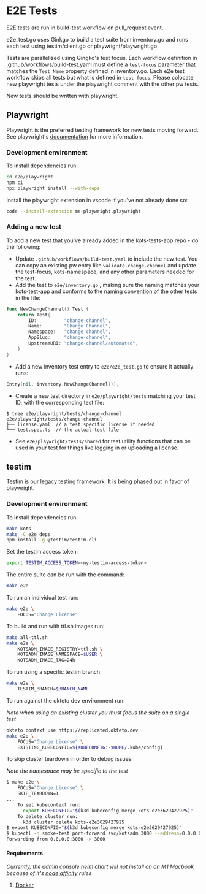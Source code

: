 # E2E Tests

E2E tests are run in build-test workflow on pull_request event.

e2e_test.go uses Ginkgo to build a test suite from inventory.go and runs each test using testim/client.go or playwright/playwright.go

Tests are parallelized using Gingko's test focus. Each workflow definition in .github/workflows/build-test.yaml must define a `test-focus` parameter that matches the `Test Name` property defined in inventory.go. Each e2e test workflow skips all tests but what is defined in `test-focus`. Please colocate new playwright tests under the playwright comment with the other pw tests.

New tests should be written with playwright.

## Playwright

Playwright is the preferred testing framework for new tests moving forward. See playwright's [documentation](https://playwright.dev/docs/intro) for more information.

### Development environment

To install dependencies run:

```bash
cd e2e/playwright
npm ci 
npx playwright install --with-deps
```

Install the playwright extension in vscode if you've not already done so:

```bash
code --install-extension ms-playwright.playwright
```

### Adding a new test

To add a new test that you've already added in the kots-tests-app repo - do the following:

- Update `.github/workflows/build-test.yaml` to include the new test. You can copy an existing pw entry like `validate-change-channel` and update the test-focus, kots-namespace, and any other parameters needed for the test.
- Add the test to `e2e/inventory.go` , making sure the naming matches your kots-test-app and conforms to the naming convention of the other tests in the file:

```go
func NewChangeChannel() Test {
	return Test{
		ID:          "change-channel",
		Name:        "Change Channel",
		Namespace:   "change-channel",
		AppSlug:     "change-channel",
		UpstreamURI: "change-channel/automated",
	}
}
```

- Add a new inventory test entry to `e2e/e2e_test.go` to ensure it actually runs:

```go
Entry(nil, inventory.NewChangeChannel()),
```

- Create a new test directory in `e2e/playwright/tests` matching your test ID, with the corresponding test file:

```
$ tree e2e/playwright/tests/change-channel
e2e/playwright/tests/change-channel 
├── license.yaml  // a test specific license if needed
└── test.spec.ts  // the actual test file
```

- See `e2e/playwright/tests/shared` for test utility functions that can be used in your test for things like logging in or uploading a license.

## testim

Testim is our legacy testing framework. It is being phased out in favor of playwright.

### Development environment

To install dependencies run:

```bash
make kots
make -C e2e deps
npm install -g @testim/testim-cli
```

Set the testim access token:
```bash
export TESTIM_ACCESS_TOKEN=<my-testim-access-token>
```

The entire suite can be run with the command:

```bash
make e2e
```

To run an individual test run:

```bash
make e2e \
    FOCUS="Change License"
```

To build and run with ttl.sh images run:

```bash
make all-ttl.sh
make e2e \
    KOTSADM_IMAGE_REGISTRY=ttl.sh \
    KOTSADM_IMAGE_NAMESPACE=$USER \
    KOTSADM_IMAGE_TAG=24h
```

To run using a specific testim branch:
```bash
make e2e \
    TESTIM_BRANCH=$BRANCH_NAME
```

To run against the okteto dev environment run:

*Note when using an existing cluster you must focus the suite on a single test*

```bash
okteto context use https://replicated.okteto.dev
make e2e \
    FOCUS="Change License" \
    EXISTING_KUBECONFIG=${KUBECONFIG:-$HOME/.kube/config}
```

To skip cluster teardown in order to debug issues:

*Note the namespace may be specific to the test*

```bash
$ make e2e \
    FOCUS="Change License" \
    SKIP_TEARDOWN=1
...
    To set kubecontext run:
      export KUBECONFIG="$(k3d kubeconfig merge kots-e2e3629427925)"
    To delete cluster run:
      k3d cluster delete kots-e2e3629427925
$ export KUBECONFIG="$(k3d kubeconfig merge kots-e2e3629427925)"
$ kubectl -n smoke-test port-forward svc/kotsadm 3000 --address=0.0.0.0
Forwarding from 0.0.0.0:3000 -> 3000
```

#### Requirements

*Currently, the admin console helm chart will not install on an M1 Macbook because of it's [node affinity](https://github.com/replicatedhq/kots-helm/blob/main/templates/kotsadm-deployment.yaml#L32-L35) rules*

1. [Docker](https://docs.docker.com/get-docker/)
